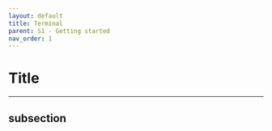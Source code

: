 ```yaml
---
layout: default
title: Terminal
parent: S1 - Getting started
nav_order: 1
---
```


# Title
<!-- 
{: .no_toc } 

<details open markdown="block">
  <summary>
    Table of contents
  </summary>
  {: .text-delta }
1. TOC
{:toc}
</details>
-->

---

## subsection